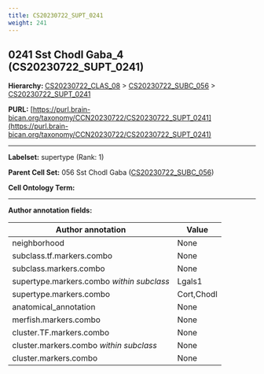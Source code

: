 ```yaml
---
title: CS20230722_SUPT_0241
weight: 241
---
```

## 0241 Sst Chodl Gaba_4 (CS20230722_SUPT_0241)
<b>Hierarchy: </b>
[CS20230722_CLAS_08](../CS20230722_CLAS_08) >
[CS20230722_SUBC_056](../CS20230722_SUBC_056) >
[CS20230722_SUPT_0241](../CS20230722_SUPT_0241)

**PURL:** [https://purl.brain-bican.org/taxonomy/CCN20230722/CS20230722_SUPT_0241](https://purl.brain-bican.org/taxonomy/CCN20230722/CS20230722_SUPT_0241)

---


**Labelset:** supertype (Rank: 1)

**Parent Cell Set:** 056 Sst Chodl Gaba ([CS20230722_SUBC_056](../CS20230722_SUBC_056))



**Cell Ontology Term:** 

[MARKER GENES.]: #


---

[TRANSFERRED ANNOTATIONS.]: #


[AUTHOR ANNOTATION FIELDS.]: #


**Author annotation fields:**

| Author annotation | Value |
|-------------------|-------|
|neighborhood|None|
|subclass.tf.markers.combo|None|
|subclass.markers.combo|None|
|supertype.markers.combo _within subclass_|Lgals1|
|supertype.markers.combo|Cort,Chodl|
|anatomical_annotation|None|
|merfish.markers.combo|None|
|cluster.TF.markers.combo|None|
|cluster.markers.combo _within subclass_|None|
|cluster.markers.combo|None|
